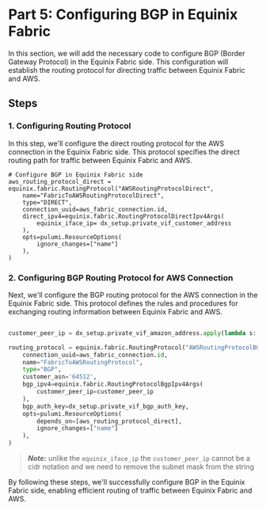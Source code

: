 <!-- See https://squidfunk.github.io/mkdocs-material/reference/ -->
# Part 5: Configuring BGP in Equinix Fabric

In this section, we will add the necessary code to configure BGP (Border Gateway Protocol) in the Equinix Fabric side. This configuration will establish the routing protocol for directing traffic between Equinix Fabric and AWS.

## Steps

### 1. Configuring Routing Protocol

In this step, we'll configure the direct routing protocol for the AWS connection in the Equinix Fabric side. This protocol specifies the direct routing path for traffic between Equinix Fabric and AWS.

```
# Configure BGP in Equinix Fabric side
aws_routing_protocol_direct = equinix.fabric.RoutingProtocol("AWSRoutingProtocolDirect",
    name="FabricToAWSRoutingProtocolDirect",
    type="DIRECT",
    connection_uuid=aws_fabric_connection.id,
    direct_ipv4=equinix.fabric.RoutingProtocolDirectIpv4Args(
        equinix_iface_ip= dx_setup.private_vif_customer_address
    ),
    opts=pulumi.ResourceOptions(
        ignore_changes=["name"]
    ),
)
```

### 2. Configuring BGP Routing Protocol for AWS Connection

Next, we'll configure the BGP routing protocol for the AWS connection in the Equinix Fabric side. This protocol defines the rules and procedures for exchanging routing information between Equinix Fabric and AWS.


```python

customer_peer_ip = dx_setup.private_vif_amazon_address.apply(lambda s: s.split('/'))[0]

routing_protocol = equinix.fabric.RoutingProtocol("AWSRoutingProtocolBGP",
    connection_uuid=aws_fabric_connection.id,
    name="FabricToAWSRoutingProtocol",
    type="BGP",
    customer_asn='64512',
    bgp_ipv4=equinix.fabric.RoutingProtocolBgpIpv4Args(
        customer_peer_ip=customer_peer_ip
    ),
    bgp_auth_key=dx_setup.private_vif_bgp_auth_key,
    opts=pulumi.ResourceOptions(
        depends_on=[aws_routing_protocol_direct],
        ignore_changes=["name"]
    ),
)
```

> **_Note:_** unlike the `equinix_iface_ip` the `customer_peer_ip` cannot be a cidr notation and we need to remove the subnet mask from the string

By following these steps, we'll successfully configure BGP in the Equinix Fabric side, enabling efficient routing of traffic between Equinix Fabric and AWS.
